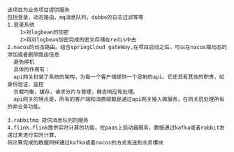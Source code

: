     该项目为业务项目提供服务
    包括登录，动态路由，mq消息队列，dubbo的日志过滤等等
    1.登录系统
        1>对logbean的加密
        2>将对logbean加密完成的密文存储在redis中去
    2.nacos的动态路由。结合springCloud gateWay,在项目启动之后，可以在nacos端动态的添加或者删除路由信息
      避免停机
      具体的作用有：
      api网关封装了系统的架构，为每一个客户端提供一个定制的api。它还具有其他的职责，如身份验证，监控
      负载均衡，缓存，请求分片与管理，静态响应和处理。
      api网关的特点是，所有的客户端和消费端都是通过api网关接入微服务，在网关层处理所有的非业务功能。
      
    3.rabbitmq 提供消息队列的服务
    4.flink.flink提供实时计算的功能，在paas上启动器服务，数据通过kafka或者rabbit发送过来进行实时计算，
    将计算完成的数据同样通过kafka或者nacos的方式发送到业务模块